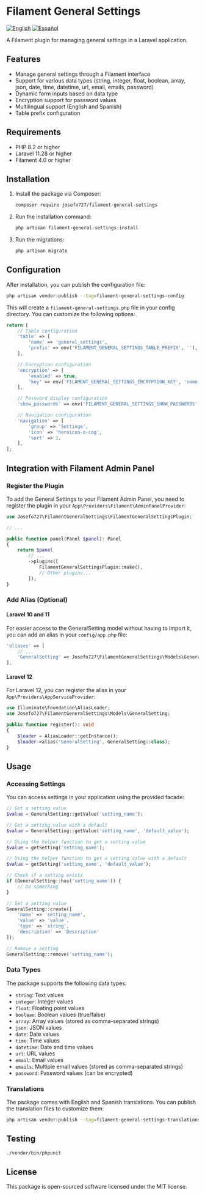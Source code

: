 # Filament General Settings

[![English](https://img.shields.io/badge/lang-English-blue.svg)](README.md)
[![Español](https://img.shields.io/badge/lang-Español-red.svg)](README.es.md)

A Filament plugin for managing general settings in a Laravel application.

## Features

- Manage general settings through a Filament interface
- Support for various data types (string, integer, float, boolean, array, json, date, time, datetime, url, email, emails, password)
- Dynamic form inputs based on data type
- Encryption support for password values
- Multilingual support (English and Spanish)
- Table prefix configuration

## Requirements

- PHP 8.2 or higher
- Laravel 11.28 or higher
- Filament 4.0 or higher

## Installation

1. Install the package via Composer:

    ```bash
    composer require josefo727/filament-general-settings
    ```

2. Run the installation command:

    ```bash
    php artisan filament-general-settings:install
    ```

3. Run the migrations:

    ```bash
    php artisan migrate
    ```

## Configuration

After installation, you can publish the configuration file:

```bash
php artisan vendor:publish --tag=filament-general-settings-config
```

This will create a `filament-general-settings.php` file in your config directory. You can customize the following options:

```php
return [
    // Table configuration
    'table' => [
        'name' => 'general_settings',
        'prefix' => env('FILAMENT_GENERAL_SETTINGS_TABLE_PREFIX', ''),
    ],

    // Encryption configuration
    'encryption' => [
        'enabled' => true,
        'key' => env('FILAMENT_GENERAL_SETTINGS_ENCRYPTION_KEY', 'some_default_key'),
    ],

    // Password display configuration
    'show_passwords' => env('FILAMENT_GENERAL_SETTINGS_SHOW_PASSWORDS', false),

    // Navigation configuration
    'navigation' => [
        'group' => 'Settings',
        'icon' => 'heroicon-o-cog',
        'sort' => 1,
    ],
];
```

## Integration with Filament Admin Panel

### Register the Plugin

To add the General Settings to your Filament Admin Panel, you need to register the plugin in your `App\Providers\Filament\AdminPanelProvider`:

```php
use Josefo727\FilamentGeneralSettings\FilamentGeneralSettingsPlugin;

// ...

public function panel(Panel $panel): Panel
{
    return $panel
        // ...
        ->plugins([
            FilamentGeneralSettingsPlugin::make(),
            // Other plugins...
        ]);
}
```

### Add Alias (Optional)

#### Laravel 10 and 11

For easier access to the GeneralSetting model without having to import it, you can add an alias in your `config/app.php` file:

```php
'aliases' => [
    // ...
    'GeneralSetting' => Josefo727\FilamentGeneralSettings\Models\GeneralSetting::class,
],
```

#### Laravel 12

For Laravel 12, you can register the alias in your `App\Providers\AppServiceProvider`:

```php
use Illuminate\Foundation\AliasLoader;
use Josefo727\FilamentGeneralSettings\Models\GeneralSetting;

public function register(): void
{
    $loader = AliasLoader::getInstance();
    $loader->alias('GeneralSetting', GeneralSetting::class);
}
```

## Usage

### Accessing Settings

You can access settings in your application using the provided facade:

```php
// Get a setting value
$value = GeneralSetting::getValue('setting_name');

// Get a setting value with a default
$value = GeneralSetting::getValue('setting_name', 'default_value');

// Using the helper function to get a setting value
$value = getSetting('setting_name');

// Using the helper function to get a setting value with a default
$value = getSetting('setting_name', 'default_value');

// Check if a setting exists
if (GeneralSetting::has('setting_name')) {
    // Do something
}

// Set a setting value
GeneralSetting::create([
    'name' => 'setting_name',
    'value' => 'value',
    'type' => 'string',
    'description' => 'Description'
]);

// Remove a setting
GeneralSetting::remove('setting_name');
```

### Data Types

The package supports the following data types:

- `string`: Text values
- `integer`: Integer values
- `float`: Floating point values
- `boolean`: Boolean values (true/false)
- `array`: Array values (stored as comma-separated strings)
- `json`: JSON values
- `date`: Date values
- `time`: Time values
- `datetime`: Date and time values
- `url`: URL values
- `email`: Email values
- `emails`: Multiple email values (stored as comma-separated strings)
- `password`: Password values (can be encrypted)

### Translations

The package comes with English and Spanish translations. You can publish the translation files to customize them:

```bash
php artisan vendor:publish --tag=filament-general-settings-translations
```

## Testing

```bash
./vendor/bin/phpunit
```

## License

This package is open-sourced software licensed under the MIT license.
